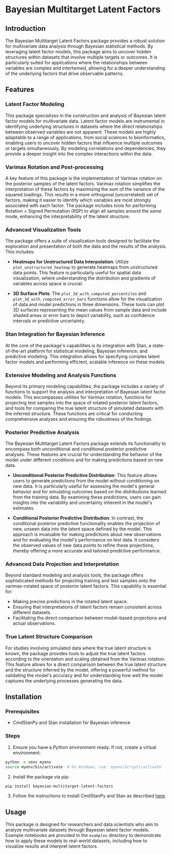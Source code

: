 
# Bayesian Multitarget Latent Factors

## Introduction
The Bayesian Multitarget Latent Factors package provides a robust solution for multivariate data analysis through Bayesian statistical methods. By leveraging latent factor models, this package aims to uncover hidden structures within datasets that involve multiple targets or outcomes. It is particularly suited for applications where the relationships between variables are complex and intertwined, allowing for a deeper understanding of the underlying factors that drive observable patterns.

## Features

### Latent Factor Modeling
This package specializes in the construction and analysis of Bayesian latent factor models for multivariate data. Latent factor models are instrumental in identifying underlying structures in datasets where the direct relationships between observed variables are not apparent. These models are highly adaptable to a range of applications, from social sciences to bioinformatics, enabling users to uncover hidden factors that influence multiple outcomes or targets simultaneously. By modeling correlations and dependencies, they provide a deeper insight into the complex interactions within the data.

### Varimax Rotation and Post-processing
A key feature of this package is the implementation of Varimax rotation on the posterior samples of the latent factors. Varimax rotation simplifies the interpretation of these factors by maximizing the sum of the variance of the squared loadings. This results in a more orthogonal (uncorrelated) set of factors, making it easier to identify which variables are most strongly associated with each factor. The package includes tools for performing Rotation + Signed Permutation (RSP) to align all samples around the same mode, enhancing the interpretability of the latent structure.

### Advanced Visualization Tools
The package offers a suite of visualization tools designed to facilitate the exploration and presentation of both the data and the results of the analysis. This includes:

- **Heatmaps for Unstructured Data Interpolation**: Utilize `plot_unstructured_heatmap` to generate heatmaps from unstructured data points. This feature is particularly useful for spatial data visualization, where understanding the distribution and gradients of variables across space is crucial.
  
- **3D Surface Plots**: The `plot_3d_with_computed_percentiles` and `plot_3d_with_computed_error_bars` functions allow for the visualization of data and model predictions in three dimensions. These tools can plot 3D surfaces representing the mean values from sample data and include shaded areas or error bars to depict variability, such as confidence intervals or predictive uncertainty.

### Stan Integration for Bayesian Inference
At the core of the package's capabilities is its integration with Stan, a state-of-the-art platform for statistical modeling, Bayesian inference, and predictive modeling. This integration allows for specifying complex latent factor models and performing efficient, scalable inference on these models.

### Extensive Modeling and Analysis Functions
Beyond its primary modeling capabilities, the package includes a variety of functions to support the analysis and interpretation of Bayesian latent factor models. This encompasses utilities for Varimax rotation, functions for projecting test samples into the space of rotated posterior latent factors, and tools for comparing the true latent structure of simulated datasets with the inferred structure. These functions are critical for conducting comprehensive analyses and ensuring the robustness of the findings.

### Posterior Predictive Analysis
The Bayesian Multitarget Latent Factors package extends its functionality to encompass both unconditional and conditional posterior predictive analyses. These features are crucial for understanding the behavior of the model under different conditions and for making predictions based on new data.

- **Unconditional Posterior Predictive Distribution**: This feature allows users to generate predictions from the model without conditioning on new data. It is particularly useful for assessing the model's general behavior and for simulating outcomes based on the distributions learned from the training data. By examining these predictions, users can gain insights into the variability and uncertainty inherent in the model's estimates.

- **Conditional Posterior Predictive Distribution**: In contrast, the conditional posterior predictive functionality enables the projection of new, unseen data into the latent space defined by the model. This approach is invaluable for making predictions about new observations and for evaluating the model's performance on test data. It considers the observed values of new data points to refine these projections, thereby offering a more accurate and tailored predictive performance.

### Advanced Data Projection and Interpretation
Beyond standard modeling and analysis tools, the package offers sophisticated methods for projecting training and test samples onto the varimax-rotated space of posterior latent factors. This capability is essential for:
- Making precise predictions in the rotated latent space.
- Ensuring that interpretations of latent factors remain consistent across different datasets.
- Facilitating the direct comparison between model-based projections and actual observations.

### True Latent Structure Comparison
For studies involving simulated data where the true latent structure is known, the package provides tools to adjust the true latent factors according to the orientation and scaling obtained from the Varimax rotation. This feature allows for a direct comparison between the true latent structure and the structure inferred by the model, offering a powerful method for validating the model's accuracy and for understanding how well the model captures the underlying processes generating the data.

## Installation
### Prerequisites
- CmdStanPy and Stan installation for Bayesian inference

### Steps
1. Ensure you have a Python environment ready. If not, create a virtual environment:
```bash
python -m venv myenv
source myenv/bin/activate  # On Windows, use `myenv\Scripts\activate`
```
2. Install the package via pip:
```bash
pip install bayesian-multitarget-latent-factors
```
3. Follow the instructions to install CmdStanPy and Stan as described [here](https://mc-stan.org/cmdstanpy/installation.html#function-install-cmdstan).

## Usage
This package is designed for researchers and data scientists who aim to analyze multivariate datasets through Bayesian latent factor models. Example notebooks are provided in the `examples` directory to demonstrate how to apply these models to real-world datasets, including how to visualize results and interpret latent factors.



